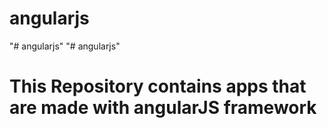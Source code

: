 # angularjs
"# angularjs" 
"# angularjs" 
# This Repository contains apps that are made with angularJS framework
